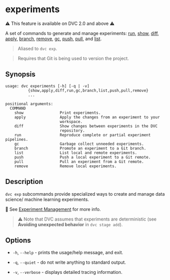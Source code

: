 # experiments

⚠️ This feature is available on DVC 2.0 and above ⚠️

A set of commands to generate and manage <abbr>experiments</abbr>:
[run](/doc/command-reference/exp/run), [show](/doc/command-reference/exp/show),
[diff](/doc/command-reference/exp/diff),
[apply](/doc/command-reference/exp/apply),
[branch](/doc/command-reference/exp/branch),
[remove](/doc/command-reference/exp/remove),
[gc](/doc/command-reference/exp/gc), [push](/doc/command-reference/exp/list),
[pull](/doc/command-reference/exp/pull), and
[list](/doc/command-reference/exp/list).

> Aliased to `dvc exp`.

> Requires that Git is being used to version the project.

## Synopsis

```usage
usage: dvc experiments [-h] [-q | -v]
          {show,apply,diff,run,gc,branch,list,push,pull,remove}
          ...

positional arguments:
  COMMAND
    show                Print experiments.
    apply               Apply the changes from an experiment to your
                        workspace.
    diff                Show changes between experiments in the DVC
                        repository.
    run                 Reproduce complete or partial experiment pipelines.
    gc                  Garbage collect unneeded experiments.
    branch              Promote an experiment to a Git branch.
    list                List local and remote experiments.
    push                Push a local experiment to a Git remote.
    pull                Pull an experiment from a Git remote.
    remove              Remove local experiments.
```

## Description

`dvc exp` subcommands provide specialized ways to create and manage data
science/ machine learning experiments.

📖 See [Experiment Management](/doc/user-guide/experiment-management) for more
info.

> ⚠️ Note that DVC assumes that experiments are deterministic (see **Avoiding
> unexpected behavior** in `dvc stage add`).

## Options

- `-h`, `--help` - prints the usage/help message, and exit.

- `-q`, `--quiet` - do not write anything to standard output.

- `-v`, `--verbose` - displays detailed tracing information.
